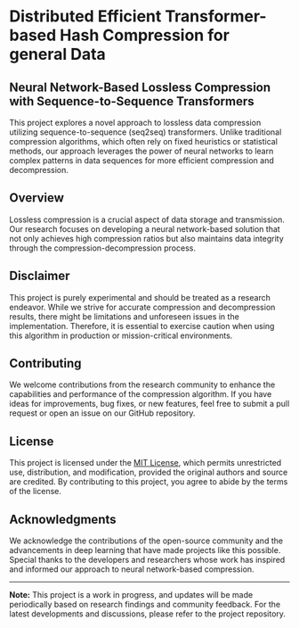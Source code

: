 # Distributed Efficient Transformer-based Hash Compression for general Data

## Neural Network-Based Lossless Compression with Sequence-to-Sequence Transformers

This project explores a novel approach to lossless data compression utilizing sequence-to-sequence (seq2seq) transformers. Unlike traditional compression algorithms, which often rely on fixed heuristics or statistical methods, our approach leverages the power of neural networks to learn complex patterns in data sequences for more efficient compression and decompression.

## Overview

Lossless compression is a crucial aspect of data storage and transmission. Our research focuses on developing a neural network-based solution that not only achieves high compression ratios but also maintains data integrity through the compression-decompression process.

## Disclaimer

This project is purely experimental and should be treated as a research endeavor. While we strive for accurate compression and decompression results, there might be limitations and unforeseen issues in the implementation. Therefore, it is essential to exercise caution when using this algorithm in production or mission-critical environments.

## Contributing

We welcome contributions from the research community to enhance the capabilities and performance of the compression algorithm. If you have ideas for improvements, bug fixes, or new features, feel free to submit a pull request or open an issue on our GitHub repository.

## License

This project is licensed under the [MIT License](LICENSE), which permits unrestricted use, distribution, and modification, provided the original authors and source are credited. By contributing to this project, you agree to abide by the terms of the license.

## Acknowledgments

We acknowledge the contributions of the open-source community and the advancements in deep learning that have made projects like this possible. Special thanks to the developers and researchers whose work has inspired and informed our approach to neural network-based compression.

---

**Note:** This project is a work in progress, and updates will be made periodically based on research findings and community feedback. For the latest developments and discussions, please refer to the project repository.
